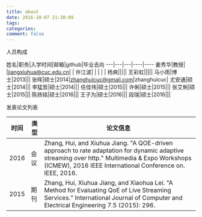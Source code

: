 ```yaml
---
title: about
date: 2016-10-07 21:38:09
tags:
categories:
comment: false
---
```


人员构成


姓名|职务|入学时间|邮箱|github|毕业去向
---|---|---|----|----
姜秀华|教授| |jiangxiuhua@cuc.edu.cn| | 
许江波| | | | | 
杨爽|||||
王彩虹|||||
马小雨|博士|2013|||
张晖|硕士|2014|zhanghuicuc@gmail.com|zhanghuicuc|
尤安通|硕士|2014|||
李猛哲|硕士|2014|||
任佳伟|硕士|2015|||
许俐|硕士|2015|||
张艾俐|硕士|2015|||
陈扬铭|硕士|2016|||
王子为|硕士|2016|||
段瑞|硕士|2016|||

发表论文列表

时间|类型|论文信息
----|----|--------
2016|会议|Zhang, Hui, and Xiuhua Jiang. "A QOE-driven approach to rate adaptation for dynamic adaptive streaming over http." Multimedia & Expo Workshops (ICMEW), 2016 IEEE International Conference on. IEEE, 2016.
2015|期刊|Zhang, Hui, Xiuhua Jiang, and Xiaohua Lei. "A Method for Evaluating QoE of Live Streaming Services." International Journal of Computer and Electrical Engineering 7.5 (2015): 296.
